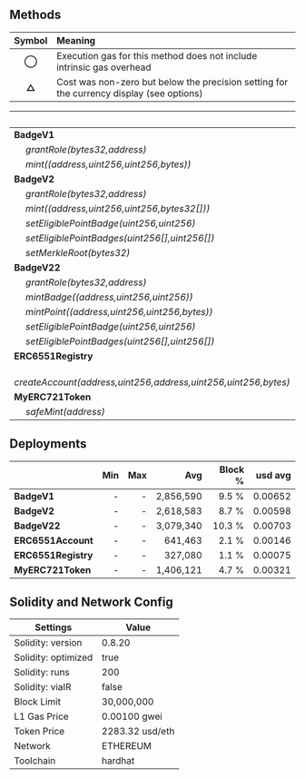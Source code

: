 ## Methods
| **Symbol** | **Meaning**                                                                              |
| :--------: | :--------------------------------------------------------------------------------------- |
|    **◯**   | Execution gas for this method does not include intrinsic gas overhead                    |
|    **△**   | Cost was non-zero but below the precision setting for the currency display (see options) |

|                                                                       |    Min |    Max |     Avg | Calls | usd avg |
| :-------------------------------------------------------------------- | -----: | -----: | ------: | ----: | ------: |
| **BadgeV1**                                                           |        |        |         |       |         |
|        *grantRole(bytes32,address)*                                   |      - |      - |  56,559 |     1 | 0.00013 |
|        *mint((address,uint256,uint256,bytes))*                        | 81,308 | 98,444 |  81,827 |   206 | 0.00019 |
| **BadgeV2**                                                           |        |        |         |       |         |
|        *grantRole(bytes32,address)*                                   |      - |      - |  56,625 |     2 | 0.00013 |
|        *mint((address,uint256,uint256,bytes32[]))*                    | 91,276 | 94,655 |  93,749 |    90 | 0.00021 |
|        *setEligiblePointBadge(uint256,uint256)*                       |      - |      - |  36,478 |     1 | 0.00008 |
|        *setEligiblePointBadges(uint256[],uint256[])*                  |      - |      - | 255,709 |     1 | 0.00058 |
|        *setMerkleRoot(bytes32)*                                       |      - |      - |  51,315 |     1 | 0.00012 |
| **BadgeV22**                                                          |        |        |         |       |         |
|        *grantRole(bytes32,address)*                                   |      - |      - |  56,559 |     2 | 0.00013 |
|        *mintBadge((address,uint256,uint256))*                         |      - |      - |  73,877 |     2 | 0.00017 |
|        *mintPoint((address,uint256,uint256,bytes))*                   |      - |      - |  76,404 |     2 | 0.00017 |
|        *setEligiblePointBadge(uint256,uint256)*                       | 36,457 | 53,557 |  47,857 |     3 | 0.00011 |
|        *setEligiblePointBadges(uint256[],uint256[])*                  |      - |      - | 255,498 |     1 | 0.00058 |
| **ERC6551Registry**                                                   |        |        |         |       |         |
|        *createAccount(address,uint256,address,uint256,uint256,bytes)* |      - |      - |  96,669 |     2 | 0.00022 |
| **MyERC721Token**                                                     |        |        |         |       |         |
|        *safeMint(address)*                                            |      - |      - | 101,070 |     1 | 0.00023 |

## Deployments
|                     | Min | Max  |       Avg | Block % | usd avg |
| :------------------ | --: | ---: | --------: | ------: | ------: |
| **BadgeV1**         |   - |    - | 2,856,590 |   9.5 % | 0.00652 |
| **BadgeV2**         |   - |    - | 2,618,583 |   8.7 % | 0.00598 |
| **BadgeV22**        |   - |    - | 3,079,340 |  10.3 % | 0.00703 |
| **ERC6551Account**  |   - |    - |   641,463 |   2.1 % | 0.00146 |
| **ERC6551Registry** |   - |    - |   327,080 |   1.1 % | 0.00075 |
| **MyERC721Token**   |   - |    - | 1,406,121 |   4.7 % | 0.00321 |

## Solidity and Network Config
| **Settings**        | **Value**       |
| ------------------- | --------------- |
| Solidity: version   | 0.8.20          |
| Solidity: optimized | true            |
| Solidity: runs      | 200             |
| Solidity: viaIR     | false           |
| Block Limit         | 30,000,000      |
| L1 Gas Price        | 0.00100 gwei    |
| Token Price         | 2283.32 usd/eth |
| Network             | ETHEREUM        |
| Toolchain           | hardhat         |

